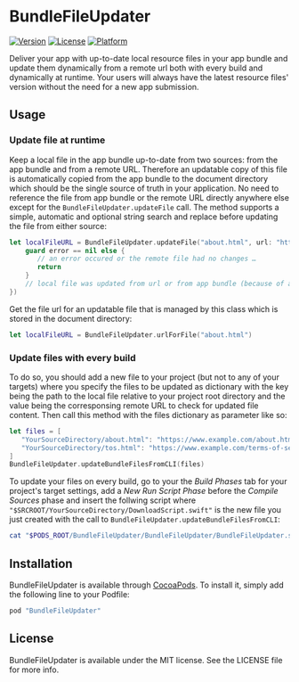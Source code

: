 # BundleFileUpdater

[![Version](https://img.shields.io/cocoapods/v/BundleFileUpdater.svg?style=flat)](http://cocoapods.org/pods/BundleFileUpdater)
[![License](https://img.shields.io/cocoapods/l/BundleFileUpdater.svg?style=flat)](http://cocoapods.org/pods/BundleFileUpdater)
[![Platform](https://img.shields.io/cocoapods/p/BundleFileUpdater.svg?style=flat)](http://cocoapods.org/pods/BundleFileUpdater)

Deliver your app with up-to-date local resource files in your app bundle and update them dynamically from a remote url both with every build and dynamically at runtime. Your users will always have the latest resource files' version without the need for a new app submission.

## Usage

### Update file at runtime

Keep a local file in the app bundle up-to-date from two sources: from the app bundle and from a remote URL. Therefore an updatable copy of this file is automatically copied from the app bundle to the document directory which should be the single source of truth in your application. No need to reference the file from app bundle or the remote URL directly anywhere else except for the `BundleFileUpdater.updateFile` call. The method supports a simple, automatic and optional string search and replace before updating the file from either source:

```swift
let localFileURL = BundleFileUpdater.updateFile("about.html", url: "https://www.example.com/about.html", replacingTexts: ["href=\"/terms-of-service.html\"": "href=\"tos.html\""], didReplaceFile: { (destinationURL, error) in
    guard error == nil else {
       // an error occured or the remote file had no changes …
       return
    }
    // local file was updated from url or from app bundle (because of an app update) …
})
```

Get the file url for an updatable file that is managed by this class which is stored in the document directory:

```swift
let localFileURL = BundleFileUpdater.urlForFile("about.html")
```

### Update files with every build

To do so, you should add a new file to your project (but not to any of your targets) where you specify the files to be updated as dictionary with the key being the path to the local file relative to your project root directory and the value being the corresponsing remote URL to check for updated file content. Then call this method with the files dictionary as parameter like so:

```swift
let files = [
   "YourSourceDirectory/about.html": "https://www.example.com/about.html",
   "YourSourceDirectory/tos.html": "https://www.example.com/terms-of-service.html"
]
BundleFileUpdater.updateBundleFilesFromCLI(files)
```

To update your files on every build, go to your the _Build Phases_ tab for your project's target settings, add a _New Run Script Phase_ before the _Compile Sources_ phase and insert the follwing script where `"$SRCROOT/YourSourceDirectory/DownloadScript.swift"` is the new file you just created with the call to `BundleFileUpdater.updateBundleFilesFromCLI`:

```sh
cat "$PODS_ROOT/BundleFileUpdater/BundleFileUpdater/BundleFileUpdater.swift" "$SRCROOT/YourSourceDirectory/DownloadScript.swift" | xcrun -sdk macosx swift -
```

## Installation

BundleFileUpdater is available through [CocoaPods](http://cocoapods.org). To install
it, simply add the following line to your Podfile:

```ruby
pod "BundleFileUpdater"
```

## License

BundleFileUpdater is available under the MIT license. See the LICENSE file for more info.
